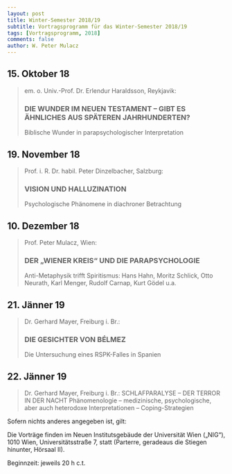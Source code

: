 ```yaml
---
layout: post
title: Winter-Semester 2018/19
subtitle: Vortragsprogramm für das Winter-Semester 2018/19
tags: [Vortragsprogramm, 2018]
comments: false
author: W. Peter Mulacz
---
```


## 15. Oktober 18
> em. o. Univ.-Prof. Dr. Erlendur Haraldsson, Reykjavik:
> ### DIE WUNDER IM NEUEN TESTAMENT – GIBT ES ÄHNLICHES AUS SPÄTEREN JAHRHUNDERTEN?
> Biblische Wunder in parapsychologischer Interpretation


## 19. November 18
> Prof. i. R. Dr. habil. Peter Dinzelbacher, Salzburg:
> ### VISION UND HALLUZINATION
> Psychologische Phänomene in diachroner Betrachtung


## 10. Dezember 18
> Prof. Peter Mulacz, Wien:
> ### DER „WIENER KREIS“ UND DIE PARAPSYCHOLOGIE
> Anti-Metaphysik trifft Spiritismus: Hans Hahn, Moritz Schlick, Otto Neurath, Karl Menger, Rudolf Carnap, Kurt Gödel u.a.

## 21. Jänner 19
> Dr. Gerhard Mayer, Freiburg i. Br.:
> ### DIE GESICHTER VON BÉLMEZ
> Die Untersuchung eines RSPK-Falles in Spanien


## 22. Jänner 19
> Dr. Gerhard Mayer, Freiburg i. Br.:
> SCHLAFPARALYSE – DER TERROR IN DER NACHT
> Phänomenologie – medizinische, psychologische, aber auch heterodoxe Interpretationen – Coping-Strategien





Sofern nichts anderes angegeben ist, gilt:

Die Vorträge finden im Neuen Institutsgebäude der Universität Wien („NIG“), 1010 Wien, Universitätsstraße 7, statt (Parterre, geradeaus die Stiegen hinunter, Hörsaal II).

Beginnzeit: jeweils 20 h c.t.

